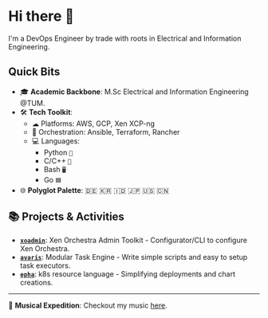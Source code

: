 # Hi there 👋

I'm a DevOps Engineer by trade with roots in Electrical and Information Engineering.

## Quick Bits

- 🎓 **Academic Backbone**: M.Sc Electrical and Information Engineering @TUM.
- 🛠 **Tech Toolkit**:
  - ☁ Platforms: AWS, GCP, Xen XCP-ng
  - 🎡 Orchestration: Ansible, Terraform, Rancher
  - 💻 Languages: 
    - Python `🐍` 
    - C/C++ `💾` 
    - Bash `🖥️` 
    - Go `🟦`
- 🌐 **Polyglot Palette**: 🇩🇪 🇰🇷 🇮🇩 🇯🇵 🇺🇸 🇨🇳

## 📚 Projects & Activities

- **[`xoadmin`](https://github.com/elnissi-io/xoadmin)**: Xen Orchestra Admin Toolkit - Configurator/CLI to configure Xen Orchestra.
- **[`avaris`](https://github.com/avyr-io/avaris)**: Modular Task Engine - Write simple scripts and easy to setup task executors.
- **[`epha`](https://github.com/elnissi-io/epha)**: k8s resource language - Simplifying deployments and chart creations.

---


🎵 **Musical Expedition**: Checkout my music [here](https://youtube.com/@denmarcg).

